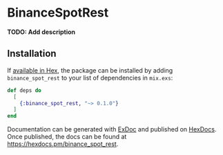 # BinanceSpotRest

**TODO: Add description**

## Installation

If [available in Hex](https://hex.pm/docs/publish), the package can be installed
by adding `binance_spot_rest` to your list of dependencies in `mix.exs`:

```elixir
def deps do
  [
    {:binance_spot_rest, "~> 0.1.0"}
  ]
end
```

Documentation can be generated with [ExDoc](https://github.com/elixir-lang/ex_doc)
and published on [HexDocs](https://hexdocs.pm). Once published, the docs can
be found at <https://hexdocs.pm/binance_spot_rest>.

